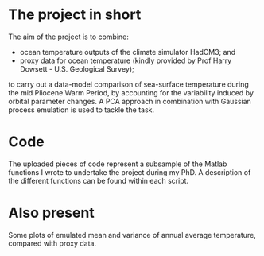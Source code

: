 # The project in short
The aim of the project is to combine: 
- ocean temperature outputs of the climate simulator HadCM3; and  
- proxy data for ocean temperature (kindly provided by Prof Harry Dowsett - U.S. Geological Survey);

to carry out a data-model comparison of sea-surface temperature during the mid Pliocene Warm Period, by accounting for the variability induced by orbital parameter changes.
A PCA approach in combination with Gaussian process emulation is used to tackle the task. 

# Code
The uploaded pieces of code represent a subsample of the Matlab functions I wrote to undertake the project during my PhD. 
A description of the different functions can be found within each script.

# Also present
Some plots of emulated mean and variance of annual average temperature, compared with proxy data.
